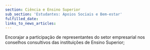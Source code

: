```yaml
---
section: Ciência e Ensino Superior
sub_section: 'Estudantes: Apoios Sociais e Bem-estar'
fulfilled_date:
links_to_news_articles:
---
```


Encorajar a participação de representantes do setor empresarial nos conselhos consultivos das instituições de Ensino Superior;